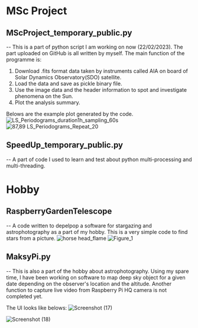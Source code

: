 # MSc Project

## MScProject_temporary_public.py
-- This is a part of python script I am working on now (22/02/2023). The part uploaded on GitHub is all written by myself. The main function of the programme is:
1. Download .fits format data taken by instruments called AIA on board of Solar Dynamics Observatory(SDO) satellite.
2. Load the data and save as pickle binary file.
3. Use the image data and the header information to spot and investigate phenomena on the Sun.
4. Plot the analysis summary.

Belows are the example plot generated by the code.
![LS_Periodograms_duration1h_sampling_60s](https://user-images.githubusercontent.com/86774075/220648228-3b3a302b-7898-4cbd-b8cb-a159b88fe2aa.png)
![87,89 LS_Periodograms_Repeat_20](https://user-images.githubusercontent.com/86774075/220648646-3d61b35b-e38c-4dc2-8477-2c6cf1140a3f.png)

## SpeedUp_temporary_public.py
-- A part of code I used to learn and test about python multi-processing and multi-threading.

# Hobby

## RaspberryGardenTelescope
-- A code written to depelpop a software for stargazing and astrophotography as a part of my hobby. This is a very simple code to find stars from a picture.
![horse head_flame](https://user-images.githubusercontent.com/86774075/220660684-6122689e-7dc0-45ea-9d14-e40afea3fdb5.PNG)
![Figure_1](https://user-images.githubusercontent.com/86774075/220660702-b67483e9-86dc-4223-91fc-9932318b8ed3.png)

## MaksyPi.py
-- This is also a part of the hobby about astrophotography. Using my spare time, I have been working on software to map deep sky object for a given date depending on the observer's location and the altitude. Another function to capture live video from Raspberry Pi HQ camera is not completed yet.

The UI looks like belows:
![Screenshot (17)](https://user-images.githubusercontent.com/86774075/220669331-cb0f3f80-726d-4839-82dd-828fbb51e5be.png)

![Screenshot (18)](https://user-images.githubusercontent.com/86774075/220666682-df159616-5408-43c9-b4c4-2c6ee4344ece.png)
